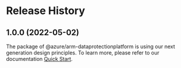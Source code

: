 # Release History
    
## 1.0.0 (2022-05-02)

The package of @azure/arm-dataprotectionplatform is using our next generation design principles. To learn more, please refer to our documentation [Quick Start](https://aka.ms/js-track2-quickstart).
